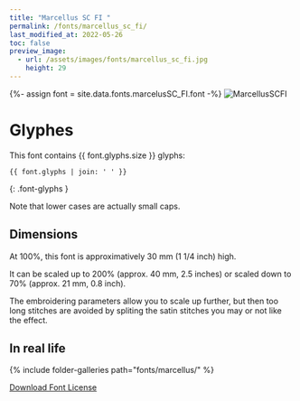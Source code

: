 ```yaml
---
title: "Marcellus SC FI "
permalink: /fonts/marcellus_sc_fi/
last_modified_at: 2022-05-26
toc: false
preview_image:
  - url: /assets/images/fonts/marcellus_sc_fi.jpg
    height: 29
---
```

{%- assign font = site.data.fonts.marcelusSC_FI.font -%}
![MarcellusSCFI](/assets/images/fonts/marcellus_sc_fi.jpg)

# Glyphes

This font contains  {{ font.glyphs.size }} glyphs:

```
{{ font.glyphs | join: ' ' }}
```
{: .font-glyphs }

Note that lower cases are actually small caps.

## Dimensions

At 100%, this font is approximatively 30 mm (1 1/4 inch) high.

It can be scaled up to 200% (approx. 40 mm, 2.5 inches) or scaled down to 70% (approx. 21 mm, 0.8 inch).

The embroidering parameters allow you to scale up further, but then too long stitches are avoided by spliting the satin stitches you may or not like the effect.

## In real life

{% include folder-galleries path="fonts/marcellus/" %}

[Download Font License](https://github.com/inkstitch/inkstitch/tree/main/fonts/marcelusSC_FI/LICENSE)
